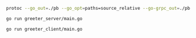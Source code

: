 
```bash
protoc --go_out=./pb --go_opt=paths=source_relative --go-grpc_out=./pb --go-grpc_opt=paths=source_relative --proto_path=../proto greet.proto
```

```bash
go run greeter_server/main.go
```

```bash
go run greeter_client/main.go
```
